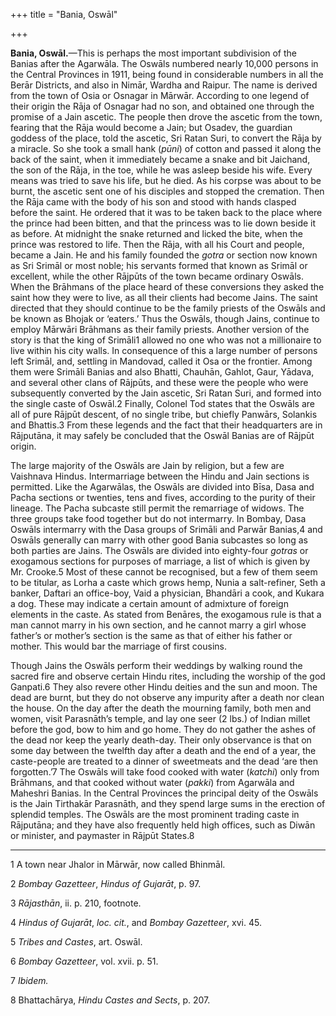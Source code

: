 +++
title = "Bania, Oswāl"

+++

**Bania, Oswāl.**—This is perhaps the most important subdivision of the Banias after the Agarwāla. The Oswāls numbered nearly 10,000 persons in the Central Provinces in 1911, being found in considerable numbers in all the Berār Districts, and also in Nimār, Wardha and Raipur. The name is derived from the town of Osia or Osnagar in Mārwār. According to one legend of their origin the Rāja of Osnagar had no son, and obtained one through the promise of a Jain ascetic. The people then drove the ascetic from the town, fearing that the Rāja would become a Jain; but Osadev, the guardian goddess of the place, told the ascetic, Sri Ratan Suri, to convert the Rāja by a miracle. So she took a small hank \(*pūni*\) of cotton and passed it along the back of the saint, when it immediately became a snake and bit Jaichand, the son of the Rāja, in the toe, while he was asleep beside his wife. Every means was tried to save his life, but he died. As his corpse was about to be burnt, the ascetic sent one of his disciples and stopped the cremation. Then the Rāja came with the body of his son and stood with hands clasped before the saint. He ordered that it was to be taken back to the place where the prince had been bitten, and that the princess was to lie down beside it as before. At midnight the snake returned and licked the bite, when the prince was restored to life. Then the Rāja, with all his Court and people, became a Jain. He and his family founded the *gotra* or section now known as Sri Srimāl or most noble; his servants formed that known as Srimāl or excellent, while the other Rājpūts of the town became ordinary Oswāls. When the Brāhmans of the place heard of these conversions they asked the saint how they were to live, as all their clients had become Jains. The saint directed that they should continue to be the family priests of the Oswāls and be known as Bhojak or ‘eaters.’ Thus the Oswāls, though Jains, continue to employ Mārwāri Brāhmans as their family priests. Another version of the story is that the king of Srimāli1 allowed no one who was not a millionaire to live within his city walls. In consequence of this a large number of persons left Srimāl, and, settling in Mandovad, called it Osa or the frontier. Among them were Srimāli Banias and also Bhatti, Chauhān, Gahlot, Gaur, Yādava, and several other clans of Rājpūts, and these were the people who were subsequently converted by the Jain ascetic, Sri Ratan Suri, and formed into the single caste of Oswāl.2 Finally, Colonel Tod states that the Oswāls are all of pure Rājpūt descent, of no single tribe, but chiefly Panwārs, Solankis and Bhattis.3 From these legends and the fact that their headquarters are in Rājputāna, it may safely be concluded that the Oswāl Banias are of Rājpūt origin. 

The large majority of the Oswāls are Jain by religion, but a few are Vaishnava Hindus. Intermarriage between the Hindu and Jain sections is permitted. Like the Agarwālas, the Oswāls are divided into Bīsa, Dasa and Pacha sections or twenties, tens and fives, according to the purity of their lineage. The Pacha subcaste still permit the remarriage of widows. The three groups take food together but do not intermarry. In Bombay, Dasa Oswāls intermarry with the Dasa groups of Srimāli and Parwār Banias,4 and Oswāls generally can marry with other good Bania subcastes so long as both parties are Jains. The Oswāls are divided into eighty-four *gotras* or exogamous sections for purposes of marriage, a list of which is given by Mr. Crooke.5 Most of these cannot be recognised, but a few of them seem to be titular, as Lorha a caste which grows hemp, Nunia a salt-refiner, Seth a banker, Daftari an office-boy, Vaid a physician, Bhandāri a cook, and Kukara a dog. These may indicate a certain amount of admixture of foreign elements in the caste. As stated from Benāres, the exogamous rule is that a man cannot marry in his own section, and he cannot marry a girl whose father’s or mother’s section is the same as that of either his father or mother. This would bar the marriage of first cousins. 

Though Jains the Oswāls perform their weddings by walking round the sacred fire and observe certain Hindu rites, including the worship of the god Ganpati.6 They also revere other Hindu deities and the sun and moon. The dead are burnt, but they do not observe any impurity after a death nor clean the house. On the day after the death the mourning family, both men and women, visit Parasnāth’s temple, and lay one seer \(2 lbs.\) of Indian millet before the god, bow to him and go home. They do not gather the ashes of the dead nor keep the yearly death-day. Their only observance is that on some day between the twelfth day after a death and the end of a year, the caste-people are treated to a dinner of sweetmeats and the dead ‘are then forgotten.’7 The Oswāls will take food cooked with water \(*katchi*\) only from Brāhmans, and that cooked without water \(*pakki*\) from Agarwāla and Maheshri Banias. In the Central Provinces the principal deity of the Oswāls is the Jain Tirthakār Parasnāth, and they spend large sums in the erection of splendid temples. The Oswāls are the most prominent trading caste in Rājputāna; and they have also frequently held high offices, such as Diwān or minister, and paymaster in Rājpūt States.8 

___________________

1 A town near Jhalor in Mārwār, now called Bhinmāl. 

2 *Bombay Gazetteer*, *Hindus of Gujarāt*, p. 97. 

3 *Rājasthān*, ii. p. 210, footnote. 

4 *Hindus of Gujarāt*, *loc. cit.*, and *Bombay Gazetteer*, xvi. 45. 

5 *Tribes and Castes*, art. Oswāl. 

6 *Bombay Gazetteer*, vol. xvii. p. 51. 

7 *Ibidem.*

8 Bhattachārya, *Hindu Castes and Sects*, p. 207. 

